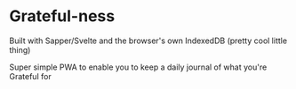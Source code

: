 # Grateful-ness

Built with Sapper/Svelte and the browser's own IndexedDB (pretty cool little thing)

Super simple PWA to enable you to keep a daily journal of what you're Grateful for

[dancing bear]: https://github.com/Banjerr/Grateful-ness/blob/master/static/dancing-bear.png
